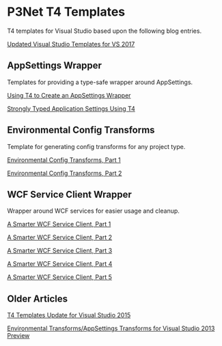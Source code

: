 # P3Net T4 Templates

T4 templates for Visual Studio based upon the following blog entries.

[Updated Visual Studio Templates for VS 2017](http://www.michaeltaylorp3.net/updated-visual-studio-templates-for-vs-2017/)

## AppSettings Wrapper

Templates for providing a type-safe wrapper around AppSettings.

[Using T4 to Create an AppSettings Wrapper](http://www.michaeltaylorp3.net/using-t4-to-create-an-appsettings-wrapper/)

[Strongly Typed Application Settings Using T4](http://www.michaeltaylorp3.net/strongly-typed-application-settings-using-t4/)

## Environmental Config Transforms

Template for generating config transforms for any project type.

[Environmental Config Transforms, Part 1](http://www.michaeltaylorp3.net/environmental-config-transforms-part-1/)

[Environmental Config Transforms, Part 2](http://www.michaeltaylorp3.net/environmental-config-transforms-part-2/)

## WCF Service Client Wrapper

Wrapper around WCF services for easier usage and cleanup.

[A Smarter WCF Service Client, Part 1](http://www.michaeltaylorp3.net/a-smarter-wcf-service-client-part-1/)

[A Smarter WCF Service Client, Part 2](http://www.michaeltaylorp3.net/a-smarter-wcf-service-client-part-2/)

[A Smarter WCF Service Client, Part 3](http://www.michaeltaylorp3.net/a-smarter-wcf-service-client-part-3/)

[A Smarter WCF Service Client, Part 4](http://www.michaeltaylorp3.net/a-smarter-wcf-service-client-part-4/)

[A Smarter WCF Service Client, Part 5](http://www.michaeltaylorp3.net/a-smarter-wcf-service-client-part-5/)

## Older Articles
[T4 Templates Update for Visual Studio 2015](http://www.michaeltaylorp3.net/t4-templates-update-for-visual-studio-2015/)

[Environmental Transforms/AppSettings Transforms for Visual Studio 2013 Preview](http://www.michaeltaylorp3.net/environmental-transforms-appsettings-transforms-for-visual-studio-2013-preview/)



